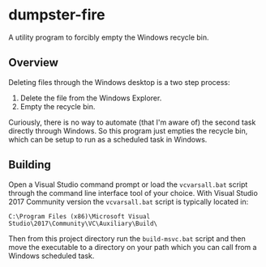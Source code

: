 dumpster-fire
=============

A utility program to forcibly empty the Windows recycle bin.

Overview
--------

Deleting files through the Windows desktop is a two step process:

1) Delete the file from the Windows Explorer.
2) Empty the recycle bin.

Curiously, there is no way to automate (that I'm aware of) the second
task directly through Windows.  So this program just empties the
recycle bin, which can be setup to run as a scheduled task in Windows.

Building
--------

Open a Visual Studio command prompt or load the `vcvarsall.bat` script
through the command line interface tool of your choice.  With Visual
Studio 2017 Community version the `vcvarsall.bat` script is typically
located in:

`C:\Program Files (x86)\Microsoft Visual Studio\2017\Community\VC\Auxiliary\Build\`

Then from this project directory run the `build-msvc.bat` script and
then move the executable to a directory on your path which you can
call from a Windows scheduled task.
